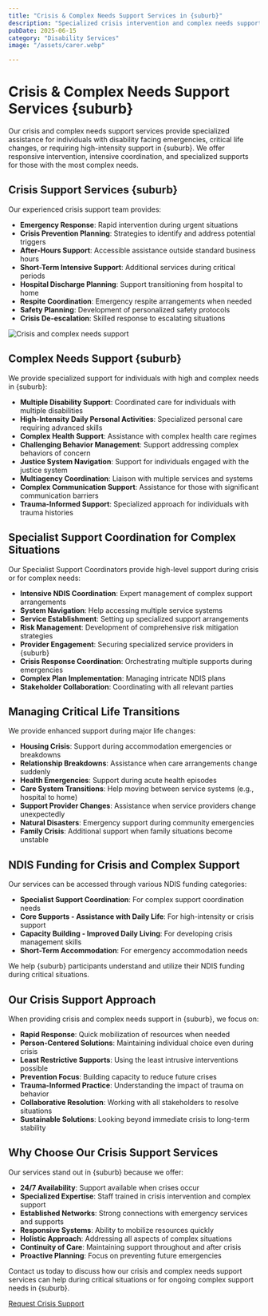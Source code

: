 ```yaml
---
title: "Crisis & Complex Needs Support Services in {suburb}"
description: "Specialized crisis intervention and complex needs support for individuals with disability in {suburb}. Emergency response, intensive support coordination, and high-level care during critical situations."
pubDate: 2025-06-15
category: "Disability Services"
image: "/assets/carer.webp"

---
```


# Crisis & Complex Needs Support Services {suburb}

Our crisis and complex needs support services provide specialized assistance for individuals with disability facing emergencies, critical life changes, or requiring high-intensity support in {suburb}. We offer responsive intervention, intensive coordination, and specialized supports for those with the most complex needs.

## Crisis Support Services {suburb}

Our experienced crisis support team provides:

- **Emergency Response**: Rapid intervention during urgent situations
- **Crisis Prevention Planning**: Strategies to identify and address potential triggers
- **After-Hours Support**: Accessible assistance outside standard business hours
- **Short-Term Intensive Support**: Additional services during critical periods
- **Hospital Discharge Planning**: Support transitioning from hospital to home
- **Respite Coordination**: Emergency respite arrangements when needed
- **Safety Planning**: Development of personalized safety protocols
- **Crisis De-escalation**: Skilled response to escalating situations

![Crisis and complex needs support](/assets/carer.webp)

## Complex Needs Support {suburb}

We provide specialized support for individuals with high and complex needs in {suburb}:

- **Multiple Disability Support**: Coordinated care for individuals with multiple disabilities
- **High-Intensity Daily Personal Activities**: Specialized personal care requiring advanced skills
- **Complex Health Support**: Assistance with complex health care regimes
- **Challenging Behavior Management**: Support addressing complex behaviors of concern
- **Justice System Navigation**: Support for individuals engaged with the justice system
- **Multiagency Coordination**: Liaison with multiple services and systems
- **Complex Communication Support**: Assistance for those with significant communication barriers
- **Trauma-Informed Support**: Specialized approach for individuals with trauma histories

## Specialist Support Coordination for Complex Situations

Our Specialist Support Coordinators provide high-level support during crisis or for complex needs:

- **Intensive NDIS Coordination**: Expert management of complex support arrangements
- **System Navigation**: Help accessing multiple service systems
- **Service Establishment**: Setting up specialized support arrangements
- **Risk Management**: Development of comprehensive risk mitigation strategies
- **Provider Engagement**: Securing specialized service providers in {suburb}
- **Crisis Response Coordination**: Orchestrating multiple supports during emergencies
- **Complex Plan Implementation**: Managing intricate NDIS plans
- **Stakeholder Collaboration**: Coordinating with all relevant parties

## Managing Critical Life Transitions

We provide enhanced support during major life changes:

- **Housing Crisis**: Support during accommodation emergencies or breakdowns
- **Relationship Breakdowns**: Assistance when care arrangements change suddenly
- **Health Emergencies**: Support during acute health episodes
- **Care System Transitions**: Help moving between service systems (e.g., hospital to home)
- **Support Provider Changes**: Assistance when service providers change unexpectedly
- **Natural Disasters**: Emergency support during community emergencies
- **Family Crisis**: Additional support when family situations become unstable

## NDIS Funding for Crisis and Complex Support

Our services can be accessed through various NDIS funding categories:

- **Specialist Support Coordination**: For complex support coordination needs
- **Core Supports - Assistance with Daily Life**: For high-intensity or crisis support
- **Capacity Building - Improved Daily Living**: For developing crisis management skills
- **Short-Term Accommodation**: For emergency accommodation needs

We help {suburb} participants understand and utilize their NDIS funding during critical situations.

## Our Crisis Support Approach

When providing crisis and complex needs support in {suburb}, we focus on:

- **Rapid Response**: Quick mobilization of resources when needed
- **Person-Centered Solutions**: Maintaining individual choice even during crisis
- **Least Restrictive Supports**: Using the least intrusive interventions possible
- **Prevention Focus**: Building capacity to reduce future crises
- **Trauma-Informed Practice**: Understanding the impact of trauma on behavior
- **Collaborative Resolution**: Working with all stakeholders to resolve situations
- **Sustainable Solutions**: Looking beyond immediate crisis to long-term stability

## Why Choose Our Crisis Support Services

Our services stand out in {suburb} because we offer:

- **24/7 Availability**: Support available when crises occur
- **Specialized Expertise**: Staff trained in crisis intervention and complex support
- **Established Networks**: Strong connections with emergency services and supports
- **Responsive Systems**: Ability to mobilize resources quickly
- **Holistic Approach**: Addressing all aspects of complex situations
- **Continuity of Care**: Maintaining support throughout and after crisis
- **Proactive Planning**: Focus on preventing future emergencies

Contact us today to discuss how our crisis and complex needs support services can help during critical situations or for ongoing complex support needs in {suburb}.

[Request Crisis Support](/contact) 